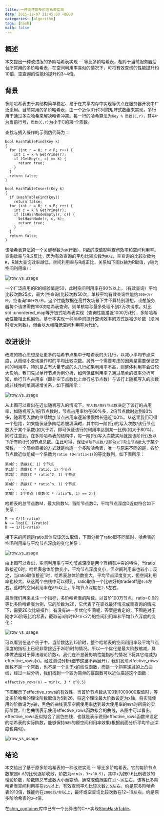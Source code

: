 ```yaml
---
title: 一种高性能多阶哈希表实现
date: 2015-12-07 21:45:00 +0800
categories: [algorithm]
tags: [hash]
math: false
---
```

## 概述

本文提出一种改进版的多阶哈希表实现 -- 等比多阶哈希表，相对于当前服务器后台所常用的多阶哈希表，在空间利用率类似的情况下，可将有效查询的性能提升约10倍，空查询的性能约提升约3~4倍。

## 背景

多阶哈希表由于其结构简单稳定、易于在共享内存中实现等优点在服务器开发中广泛采用。目前常用的多阶哈希表，由一个近似R行C列的矩阵式数组来实现，多行用于通过多次哈希来解决哈希冲突。每一行的哈希算法为`Key % 质数(C,r)`，其中`r`为当前行号，`质数(C,r)`为小于C的第r个质数。

查找与插入操作的示例伪代码为：

	bool HashTableFind(Key k)
	{
	  for (int r = 0; r < R; r++) {
	    int c = k % GetPrime(r);
	    if (GetKey(r, c) == k) {
	      return true;
	    }
	  }
	  return false;
	}
	
	bool HashTableInsert(Key k)
	{
	  if (HashTableFind(key))
	    return false;
	  for (int r = 0; r < R; r++) {
	    int c = k % GetPrime(r);
	    if (IsHashNodeEmpty(r, c)) {
	      SetHashNode(r, c, k);
	      return true;
	    }
	  }
	  return false;
	}

该哈希表算法的一个关键参数为`R`(行数)，R数的取值影响查询效率和空间利用率。查询效率与R成反比，因为有效查询的平均比较次数为`R/2`，空查询的比较次数为`R`，R越大查询效率越低。空间利用率与R成正比，关系如下图(x轴为R取值，y轴为空间利用率)：

![row_vs_usage](/res/201512-high_performance_hash_table/fix_ht_usage_vs_rows.png)

一个广泛应用的R的经验值是50，此时空间利用率在90%以上，（有效查询）平均比较次数25次，最大(空查询)比较次数50次，单核平均有效查询性能约`200+万/秒`，空查询`100+万/秒`。这个性能数据在高并发场景下并不算特别理想，设想服务器每个请求需做100次哈希表查询，则单核每秒最多处理不到2万次请求。对比std::unordered_map等开链式哈希表实现（查询性能接近1000万/秒），多阶哈希表性能相比也偏低。基于本实现一种简单的提升查询效率的方式是减少阶数（须同时增大列数），但会以大幅降低空间利用率为代价。

## 改进设计

改进的核心思想是让更多的哈希节点集中于哈希表的头几行，以减小平均节点深度，从而缩小查询操作时的平均比较次数。另外一个需要考虑的因素是需要保证空间的利用率，特别是占有大量节点的头几行如果利用率不高，则整体利用率会受较大影响。我们先以单行节点为例分析，如何保证利用率？通过简单的概率分析可知，单行节点占用率（即非空节点数比上单行总节点数）与该行上随机写入的次数成非线性的单调递增关系，如下图所示：

![row_vs_usage](/res/201512-high_performance_hash_table/array_usage_vs_rand_writes.png)

从上图可以看出在近似随机写入的情况下，`写入数/单行节点数`决定了该行的占用率，如随机写入1倍节点数时，节点占用率约在60%多，2倍节点数时达到80%多，随着写入数的继续增加节点占用率逐渐缓慢增长逼近100%。从这里我们可得一个思路，如果能保证多阶哈希被填满时，其中每一阶(行)的写入次数/该行节点数大于某个系数(如大于2)，即可保证该行的利用率达到某一比例(如大于80%)。同时注意到，在多阶哈希表的结构中，每一阶(行)写入次数实际就是该阶(行)及以下所有阶(行)的节点总数。由此可得，保证`单阶节点数/该阶及以下阶总节点数`大于某个常数，一个简单直接的方式就是构造一个多阶哈希表，唯一与原来不同的是，各阶节点数近似组成一个系数为`ratio (0<ratio<1)`的等比数列，如下表所示：

	第0阶： 质数(C, 1) 个节点
	第1阶： 质数(C * ratio, 1) 个节点
	第2阶： 质数(C * ratio^2, 1) 个节点
	 ...   ...
	第n阶： 质数(C * ratio^n, 1) 个节点
	 ...   ...
	第N阶： 2个节点 [质数(C * ratio^N, 1) == 2)]

哈希表的总节点数M，最大阶数N，首阶节点数C，平均节点深度D近似符合如下关系：

	M ~= C/(1-ratio)
	N ~= log(C, 1/ratio)
	D ~= 1/(1-ratio)

接下来的问题是ratio具体应该怎么取值，下图分析了ratio取不同值时，哈希表的空间利用率与平均节点深度的变化关系：

![row_vs_usage](/res/201512-high_performance_hash_table/ht_usage_depth_vs_ratio.png)

由上图可以看出，空间利用率与平均节点深度是两个互相有冲突的特性，当ratio取接近0时，哈希表总体阶数变小，平均节点深度变小，但空间利用率也较小；反之，当ratio取值接近1时，哈希表总体阶数变大，平均节点深度变大，但空间利用率也较大。从这两个曲线中可以得到，ratio取值一个比较好的tradeoff是`0.6`左右，这时的空间利用率在`85%`以上，平均节点深度在`2.5`左右。

最后我们再来关注一个指标，多阶哈希表的阶数。以首阶100万节点，ratio=0.6的等比多阶哈希表为例，它的阶数为26，它代表了在查找最坏情况或空查询的情况下，需要26次比较操作。有没有进一步优化空间呢，答案是肯定的，下图是对于刚才26阶等比哈希表，截取前n阶时(0<n<27)的空间利用率和平均节点深度的变化：

![row_vs_usage](/res/201512-high_performance_hash_table/ht_250w_ratio60_rows.png)

可以看到在这个例子中，当阶数达到15阶时，整个哈希表的空间利用率及平均节点深度的指标上已经非常接近于26阶时的情况。所以一个优化是最大阶数缩减，具体做法是对于算法理论阶数x，我们在不显著影响性能指标的情况下将其它缩减为effective\_rows(x)。经过测试分析(细节这里不再展开)，我们发现effective\_rows函数不是一个常数，也不是一个关于x的线性函数，而是一个斜率递减的上凸曲线，经过一些分析，我们找到一个较为简单的幂函数可以近似描述这个函数：

	effective_rows(x) = min(x, 3 * x^0.5)

下图展示了effective\_rows的有效性，当首阶节点数从100到1000000取值时，等比多阶哈希的理论阶数取值为5到26，将这个理论最大阶数设定为x轴，将实际使用的阶数设为y轴，黑色的曲线表示空间使用率达到最大使用率的`98%`时所需的实际阶数，红色曲线表示使用effective\_rows函数拟合的曲线，从图中可以看出，effective\_rows近似拟合了黑色曲线，也就是表示说用effective\_rows函数来设定的哈希表的实际阶数，能够保持`98%`的原空间利用率效果(根据前面分析平均节点深度也类似)。

![row_vs_usage](/res/201512-high_performance_hash_table/effective_rows.png)


## 结论

本文给出了基于原多阶哈希表的一种改进实现 -- 等比多阶哈希表。它的每阶节点数按照`0.6`的比例逐阶收敛，阶数为`min(x，3*x^0.5)`，其中x为按0.6比例收敛的理论阶数，阶数随总节点数大小而变动，通常取值范围在`12～16`左右。该等比多阶哈希表空间利用率在`85%`以上，有效查询平均比较次数`2.5`左右，约是原多阶哈希表的10倍，性能约在`2000万/秒`以上，最坏或空查询比较次数在12~16左右，约是原多阶哈希表的`3~4`倍。

在[shm_container](https://github.com/mikewei/shm_container)库中已有一个此算法的C++实现[ShmHashTable](https://github.com/mikewei/shm_container/blob/master/src/shmc/shm_hash_table.h)。
